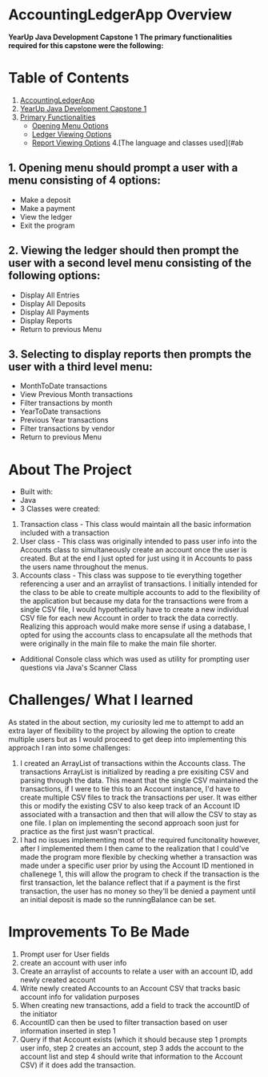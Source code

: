 # AccountingLedgerApp Overview
**YearUp Java Development Capstone 1**
**The primary functionalities required for this capstone were the following:**
# Table of Contents

1. [AccountingLedgerApp](#accountingledgerapp)
2. [YearUp Java Development Capstone 1](#yearup-java-development-capstone-1)
3. [Primary Functionalities](#primary-functionalities)
   - [Opening Menu Options](#1-opening-menu-should-prompt-a-user-with-a-menu-consisting-of-4-options)
   - [Ledger Viewing Options](#2-viewing-the-ledger-should-then-prompt-the-user-with-a-second-level-menu-consisting-of-the-following-options)
   - [Report Viewing Options](#3-selecting-to-display-reports-then-prompts-the-user-with-a-third-level-menu)
4.[The language and classes used](#ab

## 1. Opening menu should prompt a user with a menu consisting of 4 options:
- Make a deposit
- Make a payment
- View the ledger
- Exit the program
## 2. Viewing the ledger should then prompt the user with a second level menu consisting of the following options:
 - Display All Entries
 - Display All Deposits
 - Display All Payments
 - Display Reports
 - Return to previous Menu
## 3. Selecting to display reports then prompts the user with a third level menu:
 - MonthToDate transactions
 - View Previous Month transactions
 - Filter transactions by month 
 - YearToDate transactions
 - Previous Year transactions
 - Filter transactions by vendor
 - Return to previous Menu

# About The Project
- Built with:
- Java
- 3 Classes were created:
1. Transaction class - This class would maintain all the basic information included with a transaction
2. User class - This class was originally intended to pass user info into the Accounts class to simultaneously create an account once the user is created. But at the end I just opted for just using it in Accounts to pass the users name throughout the menus.
3. Accounts class - This class was suppose to tie everything together referencing a user and an arraylist of transactions. I initially intended for the class to be able to create multiple accounts to add to the flexibility of the application but because my data for the transactions were from a single CSV file, I would hypothetically have to create a new individual CSV file for each new Account in order to track the data correctly. Realizing this approach would make more sense if using a database, I opted for using the accounts class to encapsulate all the methods that were originally in the main file to make the main file shorter.
- Additional Console class which was used as utility for prompting user questions via Java's Scanner Class

# Challenges/ What I learned
As stated in the about section, my curiosity led me to attempt to add an extra layer of flexibility to the project by allowing the option to create multiple users but as I would proceed to get deep into implementing this approach I ran into some challenges:
1. I created an ArrayList of transactions within the Accounts class. The transactions ArrayList is initialized by reading a pre exisiting CSV and parsing through the data. This meant that the single CSV maintained the transactions, if I were to tie this to an Account instance, I'd have to create multiple CSV files to track the transactions per user. It was either this or modify the existing CSV to also keep track of an Account ID associated with a transaction and then that will allow the CSV to stay as one file. I plan on implementing the second approach soon just for practice as the first just wasn't practical.
2. I had no issues implementing most of the required funcitonality however, after I implemented them I then came to the realization that I could've made the program more flexible by checking whether a transaction was made under a specific user prior by using the Account ID mentioned in challenege 1, this will allow the program to check if the transaction is the first transaction, let the balance reflect that if a payment is the first transaction, the user has no money so they'll be denied a payment until an initial deposit is made so the runningBalance can be set.

# Improvements To Be Made
1. Prompt user for User fields
2. create an account with user info
3. Create an arraylist of accounts to relate a user with an account ID, add newly created account
4. Write newly created Accounts to an Account CSV that tracks basic account info for validation purposes
5. When creating new transactions, add a field to track the accountID of the initiator
6. AccountID can then be used to filter transaction based on user information inserted in step 1
7. Query if that Account exists (which it should because step 1 prompts user info, step 2 creates an account, step 3 adds the account to the account list and step 4 should write that information to the Account CSV) if it does add the transaction. 
